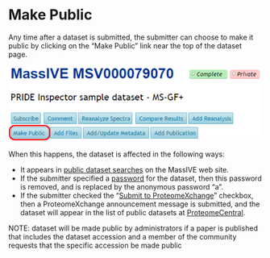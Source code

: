 # Make Public


Any time after a dataset is submitted, the submitter can choose to make it public by clicking on the “Make Public” link near the top of the dataset page.

![MassIVE_make_public](img/make_public/MassIVE_make_public.png)

When this happens, the dataset is affected in the following ways:

*   It appears in [public dataset searches](access_public_datasets.md#MassIVEDatasetBrowsing-Searching) on the MassIVE web site.
*   If the submitter specified a [password](#MassIVEDatasetSubmission-Privacy) for the dataset, then this password is removed, and is replaced by the anonymous password “a”.
*   If the submitter checked the “[Submit to ProteomeXchange](#MassIVEDatasetSubmission-Publication)” checkbox, then a ProteomeXchange announcement message is submitted, and the dataset will appear in the list of public datasets at [ProteomeCentral](http://proteomecentral.proteomexchange.org/cgi/GetDataset).

NOTE: dataset will be made public by administrators if a paper is published that includes the dataset accession and a member of the community requests that the specific accession be made public

